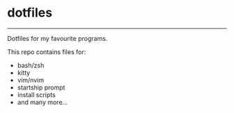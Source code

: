 # dotfiles
---
Dotfiles for my favourite programs.

This repo contains files for:
- bash/zsh
- kitty
- vim/nvim
- startship prompt
- install scripts
- and many more...
